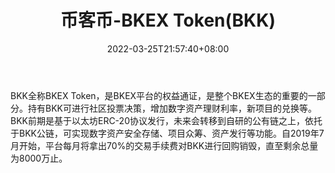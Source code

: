 ﻿---
weight: 
title: "币客币-BKEX Token(BKK)"
description: "BKK全称BKEX Token，是BKEX平台的权益通证，是整个BKEX生态的重要的一部分"
date: 2022-03-25T21:57:40+08:00
lastmod: 2022-03-25T16:45:40+08:00
draft: false
authors: ["Metabd"]
featuredImage: "bikebi-bkex-tokenbkk.webp"
link: ""
tags: ["数字代币","币客币-BKEX Token(BKK)"]
categories: ["navigation"]
navigation: ["数字代币"]
lightgallery: true
toc: true
pinned: false
recommend: false
recommend1: false
---
BKK全称BKEX Token，是BKEX平台的权益通证，是整个BKEX生态的重要的一部分。持有BKK可进行社区投票决策，增加数字资产理财利率，新项目的兑换等。BKK前期是基于以太坊ERC-20协议发行，未来会转移到自研的公有链之上，依托于BKK公链，可实现数字资产安全存储、项目众筹、资产发行等功能。自2019年7月开始，平台每月将拿出70%的交易手续费对BKK进行回购销毁，直至剩余总量为8000万止。
